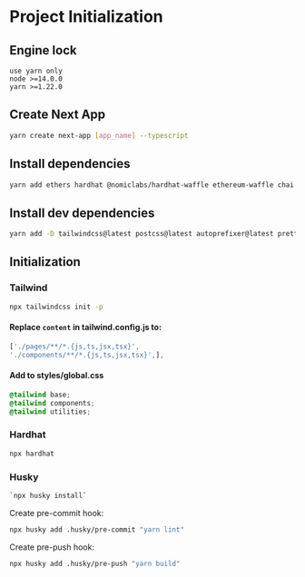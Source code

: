 # Project Initialization

## Engine lock

`use yarn only` \
`node >=14.0.0` \
`yarn >=1.22.0`

## Create Next App

```bash
yarn create next-app [app_name] --typescript
```

## Install dependencies
```bash
yarn add ethers hardhat @nomiclabs/hardhat-waffle ethereum-waffle chai @nomiclabs/hardhat-ethers web3modal @openzeppelin/contracts ipfs-http-client@50.1.2 axios
```

## Install dev dependencies
```bash
yarn add -D tailwindcss@latest postcss@latest autoprefixer@latest prettier
```
## Initialization 
### Tailwind
```bash
npx tailwindcss init -p
```
#### Replace `content` in tailwind.config.js to:
```javascript 
['./pages/**/*.{js,ts,jsx,tsx}',
'./components/**/*.{js,ts,jsx,tsx}',],
```

#### Add to styles/global.css
```css
@tailwind base;
@tailwind components;
@tailwind utilities;
```
### Hardhat
```bash
npx hardhat
```

### Husky
```bash
`npx husky install` 
```

Create pre-commit hook:
```bash
npx husky add .husky/pre-commit "yarn lint"
```

Create pre-push hook:
```bash
npx husky add .husky/pre-push "yarn build"
````


